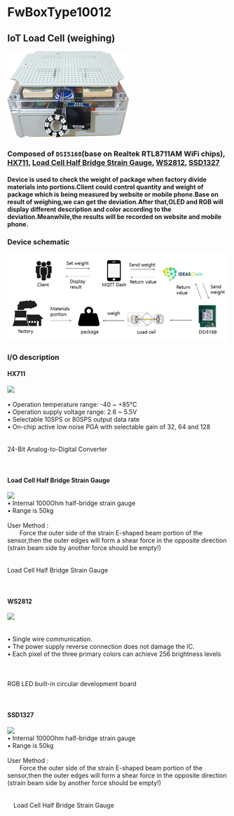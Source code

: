 FwBoxType10012
======
IoT Load Cell (weighing)
----
 ![image](https://github.com/twhikari/FW-images/blob/main/Weighing.jpg)
 <!--
<div align = center> <image src="https://github.com/twhikari/FW-images/blob/main/Weighing.jpg"></div>
`SHT2X`
 -->

### Composed of `DSI5168`(base on Realtek RTL8711AM WiFi chips), [HX711](https://github.com/twhikari/FwBoxType10012/edit/main/README.md#hx711 "link"), [Load Cell Half Bridge Strain Gauge](https://github.com/twhikari/FwBoxType10012/edit/main/README.md#load-cell-half-bridge-strain-gauge "link"), [WS2812](https://github.com/twhikari/FwBoxType10012/edit/main/README.md#WS2812 "link"), [SSD1327](https://github.com/twhikari/FwBoxType10012/edit/main/README.md#SSD1237"link")

#### Device is used to check the weight of package when factory divide materials into portions.Client could control quantity and weight of package which is being measured by website or mobile phone.Base on result of weighing,we can get the deviation.After that,OLED and RGB will display different description and color according to the deviation.Meanwhile,the results will be recorded on website and mobile phone.

### Device schematic
![image](https://github.com/twhikari/FW-images/blob/main/Load%20cell%20desing%20schematic.png)

### I/O description

#### HX711 
<!--
![image](https://github.com/twhikari/FW-images/blob/main/HX711.png) 

-->

<image src="https://github.com/twhikari/FW-images/blob/main/HX711.png" align = left> 
<br><br> 
• Operation temperature range: -40 ~ +85℃  <br> 
• Operation supply voltage range: 2.6 ~ 5.5V  <br> 
• Selectable 10SPS or 80SPS output data rate  <br> 
• On-chip active low noise PGA with selectable gain of 32, 64 and 128  <br>  
<br> <br>
24-Bit Analog-to-Digital Converter
<br><br><br>
 
#### Load Cell Half Bridge Strain Gauge 

<image src="https://github.com/twhikari/FW-images/blob/main/Half_Bridge.png" align = left> 
<br> 
• Internal 1000Ohm half-bridge strain gauge <br> 
• Range is 50kg  <br> <br>  
User Method : <br>
&ensp;&ensp;&ensp;&ensp;Force the outer side of the strain E-shaped beam portion of the sensor,then the outer edges will form a shear force in the opposite direction (strain beam side by another force should be empty!)
<br><br><br>
Load Cell Half Bridge Strain Gauge
<br><br><br>
 
#### WS2812

<image src="https://github.com/twhikari/FW-images/blob/main/WS2812.png" align = left> 
<br><br><br>
• Single wire communication.  <br>  
• The power supply reverse connection does not damage the IC. <br> 
• Each pixel of the three primary colors can achieve 256 brightness levels <br> 
<br><br><br>
RGB LED built-in circular development board
<br><br><br>
 
#### SSD1327

<image src="https://github.com/twhikari/FW-images/blob/main/SSD1327.png" align = left> 
<br> 
• Internal 1000Ohm half-bridge strain gauge <br> 
• Range is 50kg  <br> <br>  
User Method : <br>
&ensp;&ensp;&ensp;&ensp;Force the outer side of the strain E-shaped beam portion of the sensor,then the outer edges will form a shear force in the opposite direction (strain beam side by another force should be empty!)
<br><br><br>
&ensp;&ensp;Load Cell Half Bridge Strain Gauge
